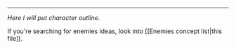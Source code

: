 ___

*Here I will put character outline.*

If you're searching for enemies ideas, look into [[Enemies concept list|this file]].